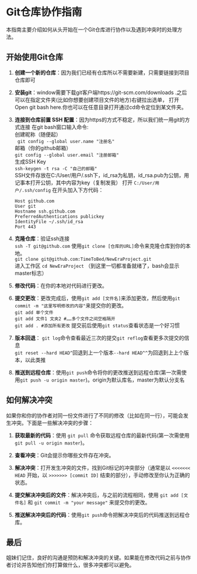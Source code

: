 # Git仓库协作指南

本指南主要介绍如何从头开始在一个Git仓库进行协作以及遇到冲突时的处理方法。

## 开始使用Git仓库
1. **创建一个新的仓库**：因为我们已经有仓库所以不需要新建，只需要链接到项目仓库即可

2. **安装git**：window需要下载git客户端https://git-scm.com/downloads .之后可以在指定文件夹(比如你想要创建项目文件的地方)右键拉出选单，
   打开Open git bash here.你也可以在任意目录打开通过cd命令定位到某文件夹。

3. **连接到仓库前置 SSH 配置**：因为https的方式不稳定，所以我们统一用git的方式连接
   在git bash窗口输入命令:  
   创建昵称（随便起）  
   ` git config --global user.name "注册名"`  
   邮箱（你的github邮箱）  
   `git config --global user.email "注册邮箱"`  
   生成SSH Key  
   `ssh-keygen -t rsa -C "自己的邮箱"`  
   SSH文件存放在C:/User/用户/.ssh下，id_rsa为私钥，id_rsa.pub为公钥，用记事本打开公钥，其中内容为key（复制发我）
   打开 `C:/User/用户/.ssh/config` 在开头加入下方代码：  
   ```
   Host github.com
   User git
   Hostname ssh.github.com
   PreferredAuthentications publickey
   IdentityFile ~/.ssh/id_rsa
   Port 443
   ```

4. **克隆仓库**：验证ssh连接  
   `ssh -T git@github.com`
   使用`git clone [仓库的URL]`命令来克隆仓库到你的本地。  
   `git clone git@github.com:TimeToBed/NewEraProject.git`  
   进入工作区 `cd NewEraProject` （到这里一切都准备就绪了，bash会显示master标志）

6. **修改代码**：在你的本地对代码进行更改。

7. **提交更改**：更改完成后，使用`git add [文件名]`来添加更改，然后使用`git commit -m "这里写明修改的内容"`来提交你的更改。  
   `git add 单个文件`  
   `git add 文件1 文夹2 #……多个文件之间空格隔开`  
   `git add . #添加所有更改`
   提交前后使用`git status`查看状态是一个好习惯
8. **版本回退**：
   `git log`命令查看最近三次的提交`git reflog`查看更多次提交的信息  
   `git reset --hard HEAD^`回退到上一个版本`--hard HEAD^^`为回退到上上个版本，以此类推

9. **推送到远程仓库**：使用`git push`命令将你的更改推送到远程仓库(第一次需使用`git push -u origin master`)。origin为默认库名，master为默认分支名

## 如何解决冲突
如果你和你的协作者对同一份文件进行了不同的修改（比如在同一行），可能会发生冲突。下面是一些解决冲突的步骤：

1. **获取最新的代码**：使用 `git pull` 命令获取远程仓库的最新代码(第一次需使用`git pull -u origin master`)。
   
2. **查看冲突**：Git会提示你哪些文件存在冲突。

3. **解决冲突**：打开发生冲突的文件，找到Git标记的冲突部分（通常是以 `<<<<<<< HEAD` 开始，以 `>>>>>>> [commit ID]` 结束的部分），手动修改至你认为正确的状态。

4. **提交解决冲突后的文件**：解决冲突后，与之前的流程相同，使用 `git add [文件名]` 和 `git commit -m "your message"` 来提交你的更改。

5. **推送解决冲突后的代码**：使用`git push`命令把解决冲突后的代码推送到远程仓库。

## 最后
姐妹们记住，良好的沟通是预防和解决冲突的关键。如果能在修改代码之前与协作者讨论并告知他们你打算做什么，很多冲突都可以避免。
